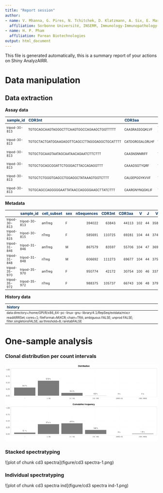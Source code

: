```yaml
---
title: "Report session"
author:
- name: V. Mhanna, G. Pires, N. Tchitchek, D. Klatzmann, A. Six, E. Mariotti-Ferrandiz
  affiliation: Sorbonne Université, INSERM, Immunology-Immunopathology-Immunotherapy (i3), Paris, France
- name: H. P. Pham
  affiliation: Parean Biotechnologies
output: html_document
---
```




This file is generated automatically, this is a summary report of your actions on Shiny AnalyzAIRR.

# Data manipulation
## Data extraction

**Assay data**
<table class="table" style="font-size: 10px; width: auto !important; ">
 <thead>
  <tr>
   <th style="text-align:left;color: #022f5a !important;font-size: 12px;"> sample_id </th>
   <th style="text-align:left;color: #022f5a !important;font-size: 12px;"> CDR3nt </th>
   <th style="text-align:left;color: #022f5a !important;font-size: 12px;"> CDR3aa </th>
   <th style="text-align:left;color: #022f5a !important;font-size: 12px;"> V </th>
   <th style="text-align:left;color: #022f5a !important;font-size: 12px;"> J </th>
   <th style="text-align:left;color: #022f5a !important;font-size: 12px;"> VJ </th>
   <th style="text-align:left;color: #022f5a !important;font-size: 12px;"> clone </th>
   <th style="text-align:left;color: #022f5a !important;font-size: 12px;"> clonotype </th>
   <th style="text-align:right;color: #022f5a !important;font-size: 12px;"> count </th>
  </tr>
 </thead>
<tbody>
  <tr>
   <td style="text-align:left;"> tripod-30-813 </td>
   <td style="text-align:left;"> TGTGCAGCAAGTAGGGCTTCAAGTGGCCAGAAGCTGGTTTTT </td>
   <td style="text-align:left;"> CAASRASSGQKLVF </td>
   <td style="text-align:left;"> TRAV14N-3 </td>
   <td style="text-align:left;"> TRAJ16 </td>
   <td style="text-align:left;"> TRAV14N-3 TRAJ16 </td>
   <td style="text-align:left;"> TRAV14N-3 CAASRASSGQKLVF TRAJ16 </td>
   <td style="text-align:left;"> TGTGCAGCAAGTAGGGCTTCAAGTGGCCAGAAGCTGGTTTTT TRAV14N-3 CAASRASSGQKLVF TRAJ16 </td>
   <td style="text-align:right;"> 2002 </td>
  </tr>
  <tr>
   <td style="text-align:left;"> tripod-30-813 </td>
   <td style="text-align:left;"> TGTGCTACTGATGGAAGAGGTTCAGCCTTAGGGAGGCTGCATTTT </td>
   <td style="text-align:left;"> CATDGRGSALGRLHF </td>
   <td style="text-align:left;"> TRAV8-1 </td>
   <td style="text-align:left;"> TRAJ18 </td>
   <td style="text-align:left;"> TRAV8-1 TRAJ18 </td>
   <td style="text-align:left;"> TRAV8-1 CATDGRGSALGRLHF TRAJ18 </td>
   <td style="text-align:left;"> TGTGCTACTGATGGAAGAGGTTCAGCCTTAGGGAGGCTGCATTTT TRAV8-1 CATDGRGSALGRLHF TRAJ18 </td>
   <td style="text-align:right;"> 1619 </td>
  </tr>
  <tr>
   <td style="text-align:left;"> tripod-30-813 </td>
   <td style="text-align:left;"> TGTGCTGCAAGTAATAGCAATAACAGAATCTTCTTT </td>
   <td style="text-align:left;"> CAASNSNNRIFF </td>
   <td style="text-align:left;"> TRAV5-4 </td>
   <td style="text-align:left;"> TRAJ31 </td>
   <td style="text-align:left;"> TRAV5-4 TRAJ31 </td>
   <td style="text-align:left;"> TRAV5-4 CAASNSNNRIFF TRAJ31 </td>
   <td style="text-align:left;"> TGTGCTGCAAGTAATAGCAATAACAGAATCTTCTTT TRAV5-4 CAASNSNNRIFF TRAJ31 </td>
   <td style="text-align:right;"> 1446 </td>
  </tr>
  <tr>
   <td style="text-align:left;"> tripod-30-813 </td>
   <td style="text-align:left;"> TGTGCTGCAGCGGATTCTGGGACTTACCAGAGGTTT </td>
   <td style="text-align:left;"> CAAADSGTYQRF </td>
   <td style="text-align:left;"> TRAV5D-4 </td>
   <td style="text-align:left;"> TRAJ13 </td>
   <td style="text-align:left;"> TRAV5D-4 TRAJ13 </td>
   <td style="text-align:left;"> TRAV5D-4 CAAADSGTYQRF TRAJ13 </td>
   <td style="text-align:left;"> TGTGCTGCAGCGGATTCTGGGACTTACCAGAGGTTT TRAV5D-4 CAAADSGTYQRF TRAJ13 </td>
   <td style="text-align:right;"> 903 </td>
  </tr>
  <tr>
   <td style="text-align:left;"> tripod-30-813 </td>
   <td style="text-align:left;"> TGTGCTCTGGGTGAGCCTGGAGGCTATAAAGTGGTCTTT </td>
   <td style="text-align:left;"> CALGEPGGYKVVF </td>
   <td style="text-align:left;"> TRAV6-6 </td>
   <td style="text-align:left;"> TRAJ12 </td>
   <td style="text-align:left;"> TRAV6-6 TRAJ12 </td>
   <td style="text-align:left;"> TRAV6-6 CALGEPGGYKVVF TRAJ12 </td>
   <td style="text-align:left;"> TGTGCTCTGGGTGAGCCTGGAGGCTATAAAGTGGTCTTT TRAV6-6 CALGEPGGYKVVF TRAJ12 </td>
   <td style="text-align:right;"> 839 </td>
  </tr>
  <tr>
   <td style="text-align:left;"> tripod-30-813 </td>
   <td style="text-align:left;"> TGTGCAGCCAGGGGGAATTATAACCAGGGGAAGCTTATCTTT </td>
   <td style="text-align:left;"> CAARGNYNQGKLIF </td>
   <td style="text-align:left;"> TRAV7-2 </td>
   <td style="text-align:left;"> TRAJ23 </td>
   <td style="text-align:left;"> TRAV7-2 TRAJ23 </td>
   <td style="text-align:left;"> TRAV7-2 CAARGNYNQGKLIF TRAJ23 </td>
   <td style="text-align:left;"> TGTGCAGCCAGGGGGAATTATAACCAGGGGAAGCTTATCTTT TRAV7-2 CAARGNYNQGKLIF TRAJ23 </td>
   <td style="text-align:right;"> 788 </td>
  </tr>
</tbody>
</table>

**Metadata**
<table class="table" style="font-size: 10px; width: auto !important; ">
 <thead>
  <tr>
   <th style="text-align:left;color: #022f5a !important;font-size: 12px;">   </th>
   <th style="text-align:left;color: #022f5a !important;font-size: 12px;"> sample_id </th>
   <th style="text-align:left;color: #022f5a !important;font-size: 12px;"> cell_subset </th>
   <th style="text-align:left;color: #022f5a !important;font-size: 12px;"> sex </th>
   <th style="text-align:right;color: #022f5a !important;font-size: 12px;"> nSequences </th>
   <th style="text-align:right;color: #022f5a !important;font-size: 12px;"> CDR3nt </th>
   <th style="text-align:right;color: #022f5a !important;font-size: 12px;"> CDR3aa </th>
   <th style="text-align:right;color: #022f5a !important;font-size: 12px;"> V </th>
   <th style="text-align:right;color: #022f5a !important;font-size: 12px;"> J </th>
   <th style="text-align:right;color: #022f5a !important;font-size: 12px;"> VJ </th>
   <th style="text-align:right;color: #022f5a !important;font-size: 12px;"> clone </th>
   <th style="text-align:right;color: #022f5a !important;font-size: 12px;"> clonotype </th>
  </tr>
 </thead>
<tbody>
  <tr>
   <td style="text-align:left;"> tripod-30-813 </td>
   <td style="text-align:left;"> tripod-30-813 </td>
   <td style="text-align:left;"> amTreg </td>
   <td style="text-align:left;"> F </td>
   <td style="text-align:right;"> 394022 </td>
   <td style="text-align:right;"> 63843 </td>
   <td style="text-align:right;"> 44113 </td>
   <td style="text-align:right;"> 102 </td>
   <td style="text-align:right;"> 44 </td>
   <td style="text-align:right;"> 3586 </td>
   <td style="text-align:right;"> 57506 </td>
   <td style="text-align:right;"> 63843 </td>
  </tr>
  <tr>
   <td style="text-align:left;"> tripod-30-815 </td>
   <td style="text-align:left;"> tripod-30-815 </td>
   <td style="text-align:left;"> nTreg </td>
   <td style="text-align:left;"> F </td>
   <td style="text-align:right;"> 585691 </td>
   <td style="text-align:right;"> 110725 </td>
   <td style="text-align:right;"> 69281 </td>
   <td style="text-align:right;"> 104 </td>
   <td style="text-align:right;"> 44 </td>
   <td style="text-align:right;"> 3748 </td>
   <td style="text-align:right;"> 97008 </td>
   <td style="text-align:right;"> 110725 </td>
  </tr>
  <tr>
   <td style="text-align:left;"> tripod-31-846 </td>
   <td style="text-align:left;"> tripod-31-846 </td>
   <td style="text-align:left;"> amTreg </td>
   <td style="text-align:left;"> M </td>
   <td style="text-align:right;"> 867579 </td>
   <td style="text-align:right;"> 83597 </td>
   <td style="text-align:right;"> 55706 </td>
   <td style="text-align:right;"> 104 </td>
   <td style="text-align:right;"> 47 </td>
   <td style="text-align:right;"> 3692 </td>
   <td style="text-align:right;"> 74169 </td>
   <td style="text-align:right;"> 83597 </td>
  </tr>
  <tr>
   <td style="text-align:left;"> tripod-31-848 </td>
   <td style="text-align:left;"> tripod-31-848 </td>
   <td style="text-align:left;"> nTreg </td>
   <td style="text-align:left;"> M </td>
   <td style="text-align:right;"> 606692 </td>
   <td style="text-align:right;"> 111273 </td>
   <td style="text-align:right;"> 69677 </td>
   <td style="text-align:right;"> 104 </td>
   <td style="text-align:right;"> 44 </td>
   <td style="text-align:right;"> 3757 </td>
   <td style="text-align:right;"> 97504 </td>
   <td style="text-align:right;"> 111273 </td>
  </tr>
  <tr>
   <td style="text-align:left;"> tripod-35-970 </td>
   <td style="text-align:left;"> tripod-35-970 </td>
   <td style="text-align:left;"> amTreg </td>
   <td style="text-align:left;"> F </td>
   <td style="text-align:right;"> 950774 </td>
   <td style="text-align:right;"> 42172 </td>
   <td style="text-align:right;"> 30754 </td>
   <td style="text-align:right;"> 100 </td>
   <td style="text-align:right;"> 46 </td>
   <td style="text-align:right;"> 3377 </td>
   <td style="text-align:right;"> 38342 </td>
   <td style="text-align:right;"> 42172 </td>
  </tr>
  <tr>
   <td style="text-align:left;"> tripod-35-972 </td>
   <td style="text-align:left;"> tripod-35-972 </td>
   <td style="text-align:left;"> nTreg </td>
   <td style="text-align:left;"> F </td>
   <td style="text-align:right;"> 988375 </td>
   <td style="text-align:right;"> 105737 </td>
   <td style="text-align:right;"> 66743 </td>
   <td style="text-align:right;"> 106 </td>
   <td style="text-align:right;"> 48 </td>
   <td style="text-align:right;"> 3792 </td>
   <td style="text-align:right;"> 92848 </td>
   <td style="text-align:right;"> 105737 </td>
  </tr>
</tbody>
</table>






**History data**
<table class="table" style="font-size: 10px; width: auto !important; ">
 <thead>
  <tr>
   <th style="text-align:left;color: #022f5a !important;font-size: 12px;"> history </th>
  </tr>
 </thead>
<tbody>
  <tr>
   <td style="text-align:left;"> data directory=/home/GPI/R/x86_64-pc-linux-gnu-library/4.1/RepSeq/extdata/mixcr </td>
  </tr>
  <tr>
   <td style="text-align:left;"> readAIRRSet; cores=1; fileFormat=MiXCR; chain=TRA; ambiguous FALSE; unprod FALSE; filter.singletonsFALSE; aa threshold=8; raretabFALSE </td>
  </tr>
</tbody>
</table>










































































































# One-sample analysis


### Clonal distribution per count intervals

![plot of chunk IndCountInt](figure/IndCountInt-1.png)












### Stacked spectratyping

![plot of chunk cd3 spectra](figure/cd3 spectra-1.png)


### Individual spectratyping

![plot of chunk cd3 spectra ind](figure/cd3 spectra ind-1.png)




































 
















































